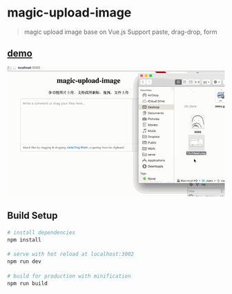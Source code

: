 # magic-upload-image

> magic upload image base on Vue.js  Support paste, drag-drop, form


## [demo](http://upload.leanapp.cn/) 

![demo](./demo.gif)



## Build Setup

``` bash
# install dependencies
npm install

# serve with hot reload at localhost:3002
npm run dev

# build for production with minification
npm run build
```
